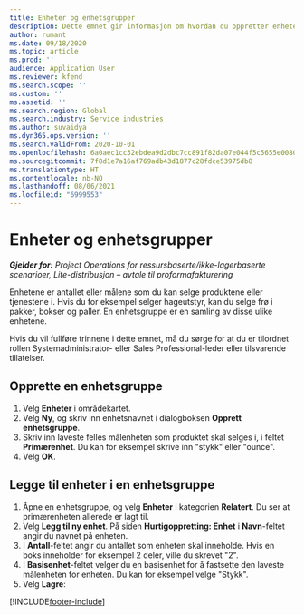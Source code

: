 ```yaml
---
title: Enheter og enhetsgrupper
description: Dette emnet gir informasjon om hvordan du oppretter enheter og enhetsgrupper i Dynamics 365 Project Operations.
author: rumant
ms.date: 09/18/2020
ms.topic: article
ms.prod: ''
audience: Application User
ms.reviewer: kfend
ms.search.scope: ''
ms.custom: ''
ms.assetid: ''
ms.search.region: Global
ms.search.industry: Service industries
ms.author: suvaidya
ms.dyn365.ops.version: ''
ms.search.validFrom: 2020-10-01
ms.openlocfilehash: 6a0aec1cc32ebdea9d2dbc7cc891f82da07e044f5c5655e008068f72dd198587
ms.sourcegitcommit: 7f8d1e7a16af769adb43d1877c28fdce53975db8
ms.translationtype: HT
ms.contentlocale: nb-NO
ms.lasthandoff: 08/06/2021
ms.locfileid: "6999553"
---
```

# <a name="units-and-unit-groups"></a>Enheter og enhetsgrupper

_**Gjelder for:** Project Operations for ressursbaserte/ikke-lagerbaserte scenarioer, Lite-distribusjon – avtale til proformafakturering_

Enhetene er antallet eller målene som du kan selge produktene eller tjenestene i. Hvis du for eksempel selger hageutstyr, kan du selge frø i pakker, bokser og paller. En enhetsgruppe er en samling av disse ulike enhetene.

Hvis du vil fullføre trinnene i dette emnet, må du sørge for at du er tilordnet rollen Systemadministrator- eller Sales Professional-leder eller tilsvarende tillatelser.

## <a name="create-a-unit-group"></a>Opprette en enhetsgruppe

1. Velg **Enheter** i områdekartet.
2. Velg **Ny**, og skriv inn enhetsnavnet i dialogboksen **Opprett enhetsgruppe**.
3. Skriv inn laveste felles målenheten som produktet skal selges i, i feltet **Primærenhet**. Du kan for eksempel skrive inn "stykk" eller "ounce".
4. Velg **OK**.

## <a name="add-units-to-a-unit-group"></a>Legge til enheter i en enhetsgruppe

1. Åpne en enhetsgruppe, og velg **Enheter** i kategorien **Relatert**. Du ser at primærenheten allerede er lagt til.
2. Velg **Legg til ny enhet**. På siden **Hurtigoppretting: Enhet** i **Navn**-feltet angir du navnet på enheten.
3. I **Antall**-feltet angir du antallet som enheten skal inneholde. Hvis en boks inneholder for eksempel 2 deler, ville du skrevet "2". 
4. I **Basisenhet**-feltet velger du en basisenhet for å fastsette den laveste målenheten for enheten. Du kan for eksempel velge "Stykk".
5. Velg **Lagre**:


[!INCLUDE[footer-include](../includes/footer-banner.md)]